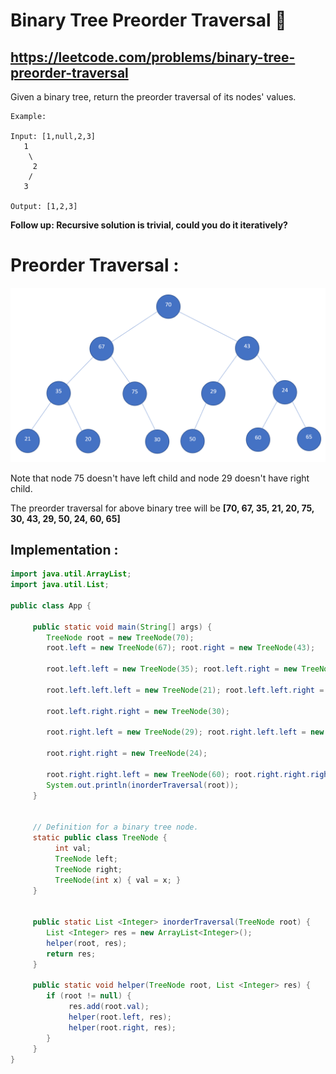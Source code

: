 # Binary Tree Preorder Traversal 🌲
## https://leetcode.com/problems/binary-tree-preorder-traversal

Given a binary tree, return the preorder traversal of its nodes' values.
```
Example:

Input: [1,null,2,3]
   1
    \
     2
    /
   3

Output: [1,2,3]
```
**Follow up: Recursive solution is trivial, could you do it iteratively?**

# Preorder Traversal :
![Binary Tree](binary-tree.PNG?raw=true "Binary Tree")

Note that node 75 doesn't have left child and node 29 doesn't have right child.

The preorder traversal for above binary tree will be **[70, 67, 35, 21, 20, 75, 30, 43, 29, 50, 24, 60, 65]**


## Implementation :

```java
import java.util.ArrayList;
import java.util.List;

public class App {

     public static void main(String[] args) {
		TreeNode root = new TreeNode(70);
		root.left = new TreeNode(67); root.right = new TreeNode(43);
		
		root.left.left = new TreeNode(35); root.left.right = new TreeNode(75); 
		
		root.left.left.left = new TreeNode(21); root.left.left.right = new TreeNode(20);
		
		root.left.right.right = new TreeNode(30);
		
		root.right.left = new TreeNode(29); root.right.left.left = new TreeNode(50);
		
		root.right.right = new TreeNode(24); 
		
		root.right.right.left = new TreeNode(60); root.right.right.right = new TreeNode(65);
		System.out.println(inorderTraversal(root));
     }
	
	
     // Definition for a binary tree node.
     static public class TreeNode {
	      int val;
	      TreeNode left;
	      TreeNode right;
	      TreeNode(int x) { val = x; }
     }
	 
	
     public static List <Integer> inorderTraversal(TreeNode root) {
        List <Integer> res = new ArrayList<Integer>();
        helper(root, res);
        return res;
     }

     public static void helper(TreeNode root, List <Integer> res) {
        if (root != null) {
             res.add(root.val);
             helper(root.left, res);
             helper(root.right, res);
        }
     }
}

```
